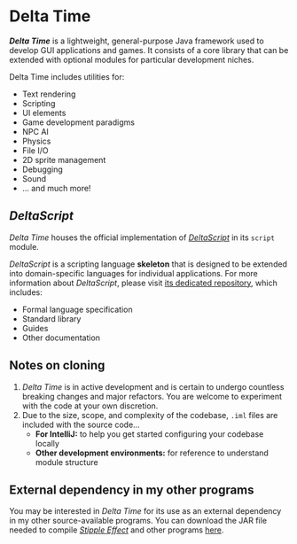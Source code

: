 # Delta Time

__*Delta Time*__ is a lightweight, general-purpose Java framework used to develop GUI applications and games. It consists of a core library that can be extended with optional modules for particular development niches.

Delta Time includes utilities for:
* Text rendering
* Scripting
* UI elements
* Game development paradigms
* NPC AI
* Physics
* File I/O
* 2D sprite management
* Debugging
* Sound
* ... and much more!

## *DeltaScript*

*Delta Time* houses the official implementation of [*DeltaScript*](https://github.com/jbunke/deltascript) in its `script` module.

*DeltaScript* is a scripting language **skeleton** that is designed to be extended into domain-specific languages for individual applications. For more information about *DeltaScript*, please visit [its dedicated repository](https://github.com/jbunke/deltascript), which includes:
* Formal language specification
* Standard library
* Guides
* Other documentation

## Notes on cloning

1. *Delta Time* is in active development and is certain to undergo countless breaking changes and major refactors. You are welcome to experiment with the code at your own discretion.
2. Due to the size, scope, and complexity of the codebase, `.iml` files are included with the source code...
   * **For IntelliJ:** to help you get started configuring your codebase locally
   * **Other development environments:** for reference to understand module structure

## External dependency in my other programs

You may be interested in *Delta Time* for its use as an external dependency in my other source-available programs. You can download the JAR file needed to compile [*Stipple Effect*](https://github.com/stipple-effect/stipple-effect) and other programs [here](https://github.com/jbunke/delta-time/releases).
